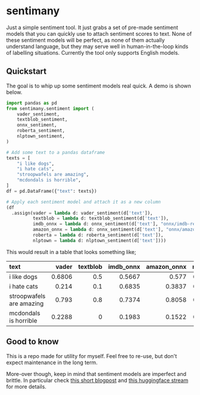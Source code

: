# sentimany

Just a simple sentiment tool. It just grabs a set of pre-made sentiment models that you can quickly use to attach sentiment scores to text. None of these sentiment models will be perfect, as none of them actually understand language, but they may serve well in human-in-the-loop kinds of labelling situations. Currently the tool only supports English models.

## Quickstart 

The goal is to whip up some sentiment models real quick. A demo is shown below.

```python
import pandas as pd
from sentimany.sentiment import (
    vader_sentiment,
    textblob_sentiment,
    onnx_sentiment,
    roberta_sentiment,
    nlptown_sentiment,
)

# Add some text to a pandas dataframe
texts = [
    "i like dogs",
    "i hate cats",
    "stroopwafels are amazing",
    "mcdondals is horrible",
]
df = pd.DataFrame({"text": texts})

# Apply each sentiment model and attach it as a new column
(df
  .assign(vader = lambda d: vader_sentiment(d['text']), 
          textblob = lambda d: textblob_sentiment(d['text']),
          imdb_onnx = lambda d: onnx_sentiment(d['text'], "onnx/imdb-reviews.onnx"),
          amazon_onnx = lambda d: onnx_sentiment(d['text'], "onnx/amazon-reviews.onnx"),
          roberta = lambda d: roberta_sentiment(d['text']), 
          nlptown = lambda d: nlptown_sentiment(d['text'])))
```

This would result in a table that looks something like; 

| text                     |   vader |   textblob |   imdb_onnx |   amazon_onnx |   roberta |   nlptown |
|:-------------------------|--------:|-----------:|------------:|--------------:|----------:|----------:|
| i like dogs              |  0.6806 |        0.5 |      0.5667 |        0.577  |    0.9979 |    0.7335 |
| i hate cats              |  0.214  |        0.1 |      0.6835 |        0.3837 |    0.0016 |    0.3544 |
| stroopwafels are amazing |  0.793  |        0.8 |      0.7374 |        0.8058 |    0.9985 |    0.9323 |
| mcdondals is horrible    |  0.2288 |        0   |      0.1983 |        0.1522 |    0.0006 |    0.0605 |

## Good to know 

This is a repo made for utility for myself. Feel free to re-use, but don't expect maintenance in the long term. 

More-over though, keep in mind that sentiment models are imperfect and brittle. In particular check [this short blogpost](https://koaning.io/til/2021-09-27-sentiment/) and [this huggingface stream](https://www.youtube.com/watch?v=0K5ybetv-dA&ab_channel=HuggingFace) for more details.
